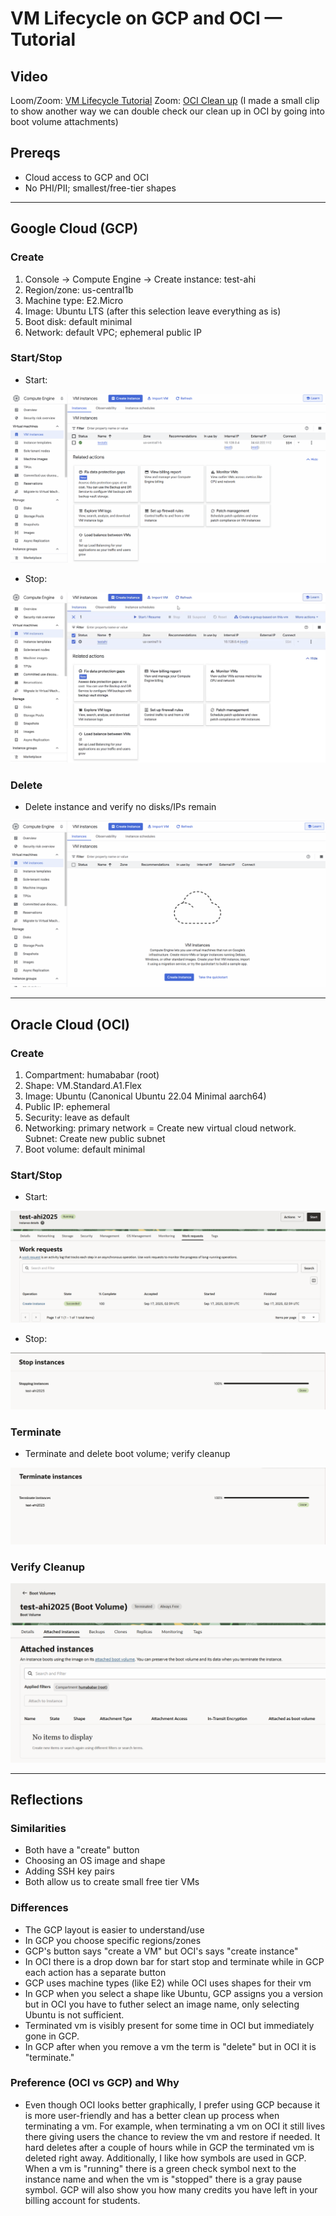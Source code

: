 # VM Lifecycle on GCP and OCI — Tutorial

## Video
Loom/Zoom: [VM Lifecycle Tutorial](https://drive.google.com/file/d/1m4hDOGO8tKH3R-98T-m6qQ832lKdJW5k/view?usp=sharing) 
Zoom: [OCI Clean up](https://drive.google.com/file/d/18b4k8t5noMsza9N9SFDHPnhy7Zvi6GpP/view?usp=sharing)
(I made a small clip to show another way we can double check our clean up in OCI by going into boot volume attachments)
## Prereqs
- Cloud access to GCP and OCI
- No PHI/PII; smallest/free-tier shapes

---

## Google Cloud (GCP)
### Create
1. Console → Compute Engine → Create instance: test-ahi
2. Region/zone: us-central1b
3. Machine type: E2.Micro
4. Image: Ubuntu LTS (after this selection leave everything as is)
5. Boot disk: default minimal
6. Network: default VPC; ephemeral public IP


### Start/Stop
- Start:

![GCP create](assignment_1/gcp/gcpcreate.png)

- Stop:

![GCP stopped](assignment_1/gcp/gcpstop.png)

### Delete
- Delete instance and verify no disks/IPs remain

![GCP cleaned](assignment_1/gcp/gcpclean.png)

---

## Oracle Cloud (OCI)
### Create
1. Compartment: humababar (root)
2. Shape: VM.Standard.A1.Flex
3. Image: Ubuntu (Canonical Ubuntu 22.04 Minimal aarch64)
4. Public IP: ephemeral
5. Security: leave as default
6. Networking: primary network = Create new virtual cloud network. Subnet: Create new public subnet
7. Boot volume: default minimal


### Start/Stop
- Start: <state shows RUNNING>

![OCI create](assignment_1/oci/ocicreate.png)

- Stop: 

![OCI stop](assignment_1/oci/ocistop.png)

### Terminate
- Terminate and delete boot volume; verify cleanup

![OCI terminated](assignment_1/oci/ociterminate.png)

### Verify Cleanup
![OCI cleaned](assignment_1/oci/oci_clean.png)

---

## Reflections
### Similarities
- Both have a "create" button
- Choosing an OS image and shape
- Adding SSH key pairs
- Both allow us to create small free tier VMs

### Differences
- The GCP layout is easier to understand/use
- In GCP you choose specific regions/zones
- GCP's button says "create a VM" but OCI's says "create instance"
- In OCI there is a drop down bar for start stop and terminate while in GCP each action has a separate button 
- GCP uses machine types (like E2) while OCI uses shapes for their vm
- In GCP when you select a shape like Ubuntu, GCP assigns you a version but in OCI you have to futher select an image name, only selecting Ubuntu is not sufficient. 
- Terminated vm is visibly present for some time in OCI but immediately gone in GCP.
- In GCP after when you remove a vm the term is "delete" but in OCI it is "terminate."

### Preference (OCI vs GCP) and Why
- Even though OCI looks better graphically, I prefer using GCP because it is more user-friendly and has a better clean up process when terminating a vm. For example, when terminating a vm on OCI it still lives there giving users the chance to review the vm and restore if needed. It hard deletes after a couple of hours while in GCP the terminated vm is deleted right away. Additionally, I like how symbols are used in GCP. When a vm is "running" there is a green check symbol next to the instance name and when the vm is "stopped" there is a gray pause symbol. GCP will also show you how many credits you have left in your billing account for students. 
